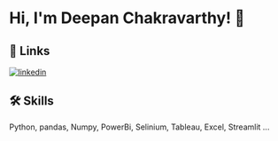 <!--
![Logo](https://dev-to-uploads.s3.amazonaws.com/uploads/articles/th5xamgrr6se0x5ro4g6.png)
-->

# Hi, I'm Deepan Chakravarthy! 👋

<!--
## 🚀 About Me
I'm a full stack developer...


# Project Title

A brief description of what this project does and who it's for


## Appendix

Any additional information goes here

-->
## 🔗 Links
<!-- [![portfolio](https://img.shields.io/badge/my_portfolio-000?style=for-the-badge&logo=ko-fi&logoColor=white)](https://www.linkedin.com/in/a-v-deepan-chakravarthy-4aa221138/) -->
[![linkedin](https://img.shields.io/badge/linkedin-0A66C2?style=for-the-badge&logo=linkedin&logoColor=white)]([https://www.linkedin.com/](https://www.linkedin.com/in/a-v-deepan-chakravarthy-4aa221138/))
<!-- [![twitter](https://img.shields.io/badge/twitter-1DA1F2?style=for-the-badge&logo=twitter&logoColor=white)](https://twitter.com/) -->


## 🛠 Skills
Python, pandas, Numpy, PowerBi, Selinium, Tableau, Excel, Streamlit ...



<!--
**deepandcv/deepandcv** is a ✨ _special_ ✨ repository because its `README.md` (this file) appears on your GitHub profile.

Here are some ideas to get you started:

- 🔭 I’m currently working on ...
- 🌱 I’m currently learning ...
- 👯 I’m looking to collaborate on ...
- 🤔 I’m looking for help with ...
- 💬 Ask me about ...
- 📫 How to reach me: ...
- 😄 Pronouns: ...
- ⚡ Fun fact: ...
-->
